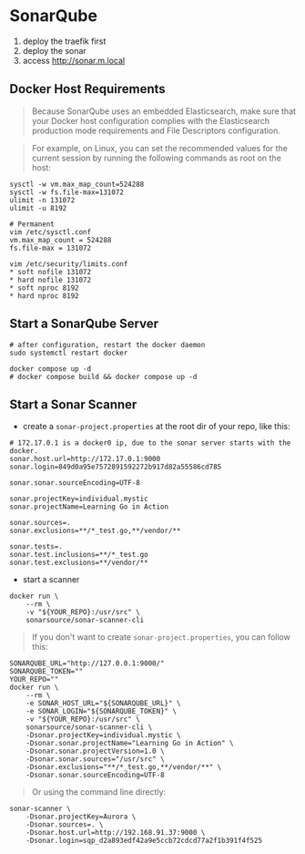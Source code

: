 # SonarQube

1. deploy the traefik first
2. deploy the sonar
3. access http://sonar.m.local

## Docker Host Requirements

> Because SonarQube uses an embedded Elasticsearch,
> make sure that your Docker host configuration complies with the Elasticsearch production mode requirements
> and File Descriptors configuration.

> For example, on Linux, you can set the recommended values for the current session
> by running the following commands as root on the host:

```shell
sysctl -w vm.max_map_count=524288
sysctl -w fs.file-max=131072
ulimit -n 131072
ulimit -u 8192

# Permanent
vim /etc/sysctl.conf
vm.max_map_count = 524288
fs.file-max = 131072

vim /etc/security/limits.conf
* soft nofile 131072
* hard nofile 131072
* soft nproc 8192
* hard nproc 8192
```

## Start a SonarQube Server

```shell
# after configuration, restart the docker daemon
sudo systemctl restart docker

docker compose up -d
# docker compose build && docker compose up -d
```

## Start a Sonar Scanner

- create a `sonar-project.properties` at the root dir of your repo, like this:

```properties
# 172.17.0.1 is a docker0 ip, due to the sonar server starts with the docker.
sonar.host.url=http://172.17.0.1:9000
sonar.login=849d0a95e7572891592272b917d82a55586cd785

sonar.sonar.sourceEncoding=UTF-8

sonar.projectKey=individual.mystic
sonar.projectName=Learning Go in Action

sonar.sources=.
sonar.exclusions=**/*_test.go,**/vendor/**

sonar.tests=.
sonar.test.inclusions=**/*_test.go
sonar.test.exclusions=**/vendor/**
```

- start a scanner

```shell
docker run \
    --rm \
    -v "${YOUR_REPO}:/usr/src" \
    sonarsource/sonar-scanner-cli
```

> If you don't want to create `sonar-project.properties`, you can follow this:

```shell
SONARQUBE_URL="http://127.0.0.1:9000/"
SONARQUBE_TOKEN=""
YOUR_REPO=""
docker run \
    --rm \
    -e SONAR_HOST_URL="${SONARQUBE_URL}" \
    -e SONAR_LOGIN="${SONARQUBE_TOKEN}" \
    -v "${YOUR_REPO}:/usr/src" \
    sonarsource/sonar-scanner-cli \
    -Dsonar.projectKey=individual.mystic \
    -Dsonar.sonar.projectName="Learning Go in Action" \
    -Dsonar.sonar.projectVersion=1.0 \
    -Dsonar.sonar.sources="/usr/src" \
    -Dsonar.exclusions="**/*_test.go,**/vendor/**" \
    -Dsonar.sonar.sourceEncoding=UTF-8
```

> Or using the command line directly:

```shell
sonar-scanner \
    -Dsonar.projectKey=Aurora \
    -Dsonar.sources=. \
    -Dsonar.host.url=http://192.168.91.37:9000 \
    -Dsonar.login=sqp_d2a893edf42a9e5ccb72cdcd77a2f1b391f4f525
```
